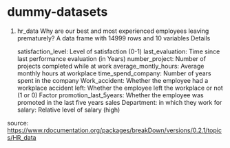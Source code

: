 # dummy-datasets

1. hr_data 
Why are our best and most experienced employees leaving prematurely?
A data frame with 14999 rows and 10 variables
Details

    satisfaction_level: Level of satisfaction (0-1)
    last_evaluation: Time since last performance evaluation (in Years)
    number_project: Number of projects completed while at work
    average_montly_hours: Average monthly hours at workplace
    time_spend_company: Number of years spent in the company
    Work_accident: Whether the employee had a workplace accident
    left: Whether the employee left the workplace or not (1 or 0) Factor
    promotion_last_5years: Whether the employee was promoted in the last five years
    sales Department: in which they work for
    salary: Relative level of salary (high)

source: https://www.rdocumentation.org/packages/breakDown/versions/0.2.1/topics/HR_data
